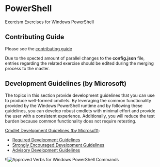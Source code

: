 # PowerShell

Exercism Exercises for Windows PowerShell

## Contributing Guide

Please see the [contributing guide](https://github.com/exercism/x-api/blob/master/CONTRIBUTING.md#the-exercise-data)

Due to the spected amount of parallel changes to the **config.json** file, entries regarding the related exercise should be edited during the merging process to the master.

## Development Guidelines (by Microsoft)

The topics in this section provide development guidelines that you can use to produce well-formed cmdlets. By leveraging the common functionality provided by the Windows PowerShell runtime and by following these guidelines, you can develop robust cmdlets with minimal effort and provide the user with a consistent experience. Additionally, you will reduce the test burden because common functionality does not require retesting.

[Cmdlet Development Guidelines (by Microsoft)](https://msdn.microsoft.com/en-us/library/ms714657(v=vs.85).aspx):

* [Required Development Guidelines](https://msdn.microsoft.com/en-us/library/dd878238(v=vs.85).aspx)
* [Strongly Encouraged Development Guidelines](https://msdn.microsoft.com/en-us/library/dd878270(v=vs.85).aspx)
* [Advisory Development Guidelines](https://msdn.microsoft.com/en-us/library/dd878291(v=vs.85).aspx)

!!![Approved Verbs for Windows PowerShell Commands](https://msdn.microsoft.com/en-us/library/ms714428(v=vs.85).aspx)